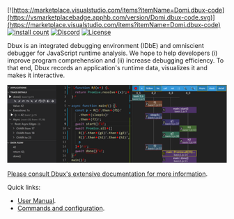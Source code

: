 [![https://marketplace.visualstudio.com/items?itemName=Domi.dbux-code](https://vsmarketplacebadge.apphb.com/version/Domi.dbux-code.svg)](https://marketplace.visualstudio.com/items?itemName=Domi.dbux-code)
[![install count](https://vsmarketplacebadge.apphb.com/installs-short/Domi.dbux-code.svg)](https://marketplace.visualstudio.com/items?itemName=Domi.dbux-code)
[![Discord](https://img.shields.io/discord/743765518116454432.svg?label=&logo=discord&logoColor=ffffff&color=7389D8&labelColor=6A7EC2)](https://discord.gg/QKgq9ZE)
[![License](https://img.shields.io/badge/License-Apache%202.0-blue.svg)](https://opensource.org/licenses/Apache-2.0)


Dbux is an integrated debugging environment (IDbE) and omniscient debugger for JavaScript runtime analysis. We hope to help developers (i) improve program comprehension and (ii) increase debugging efficiency. To that end, Dbux records an application's runtime data, visualizes it and makes it interactive.


![Dbux Screenshot](../docs_site/dbux_img/screens/dbux-all-async1.png)

<!-- ![Dbux Architecture](../docs_site/dbux_img/architecture-v001.png) -->

[Please consult Dbux's extensive documentation for more information](https://domiii.github.io/dbux).

Quick links:

* [User Manual](https://domiii.github.io/dbux/using-dbux).
* [Commands and configuration](https://domiii.github.io/dbux/tools-and-configuration/dbux-code).
